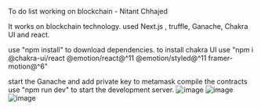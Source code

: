 To do list working on blockchain - Nitant Chhajed

It works on blockchain technology.
used Next.js , truffle, Ganache, Chakra UI and react.

use "npm install" to download dependencies.
to install chakra UI use "npm i @chakra-ui/react @emotion/react@^11 @emotion/styled@^11 framer-motion@^6"

start the Ganache and add private key to metamask
compile the contracts
use "npm run dev" to start the development server.
![image](https://user-images.githubusercontent.com/96972634/178425902-6b70d87b-bfdb-44b8-8b2f-a991d50d1c1a.png)
![image](https://user-images.githubusercontent.com/96972634/178426014-acbde3b9-b57d-45b1-839d-c79414fe055b.png)
![image](https://user-images.githubusercontent.com/96972634/178426082-269a3178-d6d8-440b-95fc-84e4cd72178f.png)
